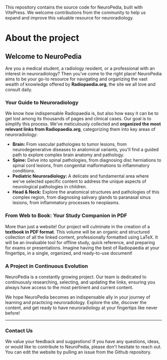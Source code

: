 This repository contains the source code for NeuroPedia, built with VitePress. We welcome contributions from the community to help us expand and improve this valuable resource for neuroradiology.

# About the project

## Welcome to NeuroPedia

Are you a medical student, a radiology resident, or a professional with an interest in neuroradiology? Then you've come to the right place! NeuroPedia aims to be your go-to resource for navigating and organizing the vast wealth of knowledge offered by **Radiopaedia.org**, the site we all love and consult daily.

### Your Guide to Neuroradiology

We know how indispensable Radiopaedia is, but also how easy it can be to get lost among its thousands of pages and clinical cases. Our goal is to simplify this process. We've meticulously collected and **organized the most relevant links from Radiopaedia.org**, categorizing them into key areas of neuroradiology:

* **Brain:** From vascular pathologies to tumor lesions, from neurodegenerative diseases to anatomical variants, you'll find a guided path to explore complex brain anatomy and pathology.
* **Spine:** Delve into spinal pathologies, from diagnosing disc herniations to spinal cord lesions, from congenital malformations to inflammatory conditions.
* **Pediatric Neuroradiology:** A delicate and fundamental area where we've selected specific content to address the unique aspects of neurological pathologies in children.
* **Head & Neck:** Explore the anatomical structures and pathologies of this complex region, from diagnosing salivary glands to paranasal sinus lesions, from inflammatory processes to neoplasms.

### From Web to Book: Your Study Companion in PDF

More than just a website! Our project will culminate in the creation of a **textbook in PDF format**. This volume will be an organic and structured collection of all the linked content, professionally formatted using LaTeX. It will be an invaluable tool for offline study, quick reference, and preparing for exams or presentations. Imagine having the best of Radiopaedia at your fingertips, in a single, organized, and ready-to-use document!

### A Project in Continuous Evolution

NeuroPedia is a constantly growing project. Our team is dedicated to continuously researching, selecting, and updating the links, ensuring you always have access to the most pertinent and current content.

We hope NeuroPedia becomes an indispensable ally in your journey of learning and practicing neuroradiology. Explore the site, discover the content, and get ready to have neuroradiology at your fingertips like never before!

---

### Contact Us

We value your feedback and suggestions! If you have any questions, ideas, or would like to contribute to NeuroPedia, please don't hesitate to reach out. You can edit the website by pulling an issue from the Github repository.